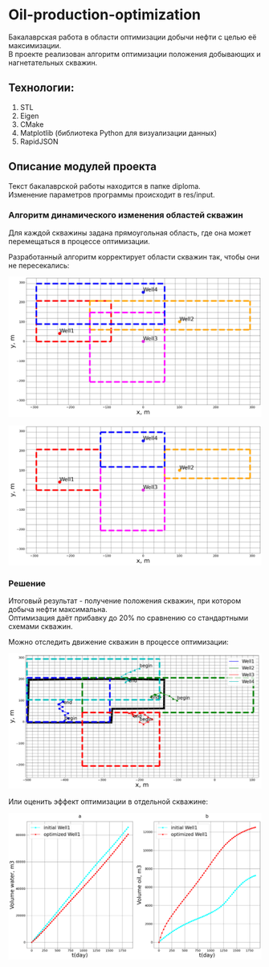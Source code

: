 # Oil-production-optimization

Бакалаврская работа в области оптимизации добычи нефти с целью её максимизации. <br>
В проекте реализован алгоритм оптимизации положения добывающих и нагнетательных скважин. 

## Технологии:
1. STL
2. Eigen
3. CMake
4. Matplotlib (библиотека Python для визуализации данных)
5. RapidJSON

## Описание модулей проекта
Текст бакалаврской работы находится в папке diploma.<br>
Изменение параметров программы происходит в res/input. 

### Алгоритм динамического изменения областей скважин

Для каждой скважины задана прямоугольная область, где она может перемещаться в процессе оптимизации. 

Разработанный алгоритм корректирует области скважин так, чтобы они не пересекались:

![Image alt](https://github.com/yabaranov/Oil-production-optimization/raw/master/res/graph/geometryBefore.png)


![Image alt](https://github.com/yabaranov/Oil-production-optimization/raw/master/res/graph/geometryAfter.png)


### Решение

Итоговый результат - получение положения скважин, при котором добыча нефти максимальна. <br>
Оптимизация даёт прибавку до 20% по сравнению со стандартными схемами скважин. 

Можно отследить движение скважин в процессе оптимизации:

![Image alt](https://github.com/yabaranov/Oil-production-optimization/raw/master/res/graph/wellMovement.png)

Или оценить эффект оптимизации в отдельной скважине: 

![Image alt](https://github.com/yabaranov/Oil-production-optimization/raw/master/res/graph/productionByDay.png)